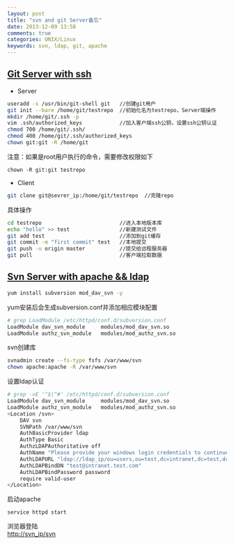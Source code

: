 ```yaml
---
layout: post
title: "svn and git Server备忘"
date: 2013-12-09 13:58
comments: true
categories: UNIX/Linux
keywords: svn, ldap, git, apache
---
```


## <u>Git Server with ssh</u>


* Server

``` bash
useradd -s /usr/bin/git-shell git   //创建git用户
git init --bare /home/git/testrepo  //初始化名为testrepo，Server端操作
mkdir /home/git/.ssh -p
vim .ssh/authorized_keys            //加入客户端ssh公钥，设置ssh公钥认证
chmod 700 /home/git/.ssh/
chmod 400 /home/git/.ssh/authorized_keys
chown git:git -R /home/git
```

注意：如果是root用户执行的命令，需要修改权限如下
```
chown -R git:git testrepo
```

* Client

``` bash
git clone git@sevrer_ip:/home/git/testrepo  //克隆repo
```

具体操作  
``` bash
cd testrepo                         //进入本地版本库
echo "hello" >> test                //新建测试文件
git add test                        //添加到git缓存
git commit -m "first commit" test   //本地提交
git push -u origin master           //提交给远程服务器
git pull                            //客户端拉取数据
```

## <u>Svn Server with apache && ldap</u>

``` bash
yum install subversion mod_dav_svn -y
```

yum安装后会生成subversion.conf并添加相应模块配置
``` bash
# grep LoadModule /etc/httpd/conf.d/subversion.conf 
LoadModule dav_svn_module     modules/mod_dav_svn.so
LoadModule authz_svn_module   modules/mod_authz_svn.so
```

svn创建库  
``` bash
svnadmin create --fs-type fsfs /var/www/svn
chown apache:apache -R /var/www/svn
```

设置ldap认证  
``` bash
# grep -vE '^$|^#' /etc/httpd/conf.d/subversion.conf 
LoadModule dav_svn_module     modules/mod_dav_svn.so
LoadModule authz_svn_module   modules/mod_authz_svn.so
<Location /svn>
    DAV svn 
    SVNPath /var/www/svn
    AuthBasicProvider ldap
    AuthType Basic
    AuthzLDAPAuthoritative off
    AuthName "Please provide your windows login credentials to continue."
    AuthLDAPURL "ldap://ldap_ip/ou=users,ou=test,dc=intranet,dc=test,dc=com?sAMAccountName" NONE
    AuthLDAPBindDN "test@intranet.test.com"
    AuthLDAPBindPassword password 
    require valid-user
</Location>
```

启动apache  
```
service httpd start
```

浏览器登陆  
[http://svn_ip/svn](http://svn_ip/svn)
